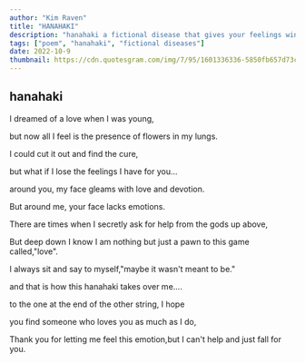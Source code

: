 ```yaml
---
author: "Kim Raven"
title: "HANAHAKI"
description: "hanahaki a fictional disease that gives your feelings wings to fly but chains to supress your limits."
tags: ["poem", "hanahaki", "fictional diseases"]
date: 2022-10-9
thumbnail: https://cdn.quotesgram.com/img/7/95/1601336336-5850fb657d73c78373aa24a846aa5962.jpg
---
```


## hanahaki
I dreamed of a love when I was young,

but now all I feel is the presence of flowers in my lungs.

I could cut it out and find the cure,

but what if I lose the feelings I have for you...

around you, my face gleams with love and devotion.

But around me, your face lacks emotions.

There are times when I secretly ask for help from the gods up above,

But deep down I know I am nothing but just a pawn to this game called,"love".

I always sit and say to myself,"maybe it wasn't meant to be."

and that is how this hanahaki takes over me....

to the one at the end of the other string, I hope 

you find someone who loves you as much as I do,

Thank you for letting me feel this emotion,but I can't help and just fall for you.
